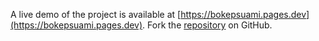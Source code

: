 A live demo of the project is available at [https://bokepsuami.pages.dev](https://bokepsuami.pages.dev).
Fork the [repository](https://github.com/gionugraha) on GitHub.